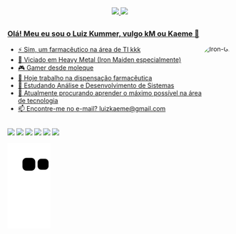 ##

<div align="center">
  <a href="https://github.com/LuizKM">
  <img height="42%" src="https://github-readme-stats.vercel.app/api?username=LuizKM&show_icons=true&theme=dark&include_all_commits=true&count_private=true"/>
  <img height="50%" src="https://github-readme-stats.vercel.app/api/top-langs/?username=LuizKM&layout=compact&langs_count=7&theme=dark"/>
</div>
  
##
  
### Olá! Meu eu sou o Luiz Kummer, vulgo kM ou Kaeme 🤘
  <img align="right" alt="Iron-Gif" height="150" style="border-radius:50px;" src="http://1.bp.blogspot.com/-0UkFPYRnh-E/U1-ljpNoxvI/AAAAAAAAC3c/rYXkJTweYfE/s1600/ir+7.gif?width=676&height=676">

- ⚡ Sim, um farmacêutico na área de TI kkk
- 🎼 Viciado em Heavy Metal (Iron Maiden especialmente)
- 🎮 Gamer desde moleque
- 🔭 Hoje trabalho na dispensação farmacêutica
- 🌱 Estudando Análise e Desenvolvimento de Sistemas
- 🤔 Atualmente procurando aprender o máximo possível na área de tecnologia
- 📫 Encontre-me no e-mail? luizkaeme@gmail.com

##

 <div> 
  <a href="https://www.facebook.com/LuizKummer/" target="_blank"><img src="https://img.shields.io/badge/Facebook-1877F2?style=for-the-badge&logo=facebook&logoColor=white" target="_blank"></a>
  <a href="https://www.instagram.com/luizkummer" target="_blank"><img src="https://img.shields.io/badge/-Instagram-%23E4405F?style=for-the-badge&logo=instagram&logoColor=white" target="_blank"></a>
 	<a href="https://www.twitch.tv/kmmrzera" target="_blank"><img src="https://img.shields.io/badge/Twitch-9146FF?style=for-the-badge&logo=twitch&logoColor=white" target="_blank"></a>
  <a href="https://discord.gg/CgZus2Dy" target="_blank"><img src="https://img.shields.io/badge/Discord-7289DA?style=for-the-badge&logo=discord&logoColor=white" target="_blank"></a> 
  <a href = "mailto:luizkaeme@gmail.com"><img src="https://img.shields.io/badge/-Gmail-%23333?style=for-the-badge&logo=gmail&logoColor=white" target="_blank"></a>
  <a href="https://www.linkedin.com/in/luiz-kummer-45b1076a/" target="_blank"><img src="https://img.shields.io/badge/-LinkedIn-%230077B5?style=for-the-badge&logo=linkedin&logoColor=white" target="_blank"></a>
   
     
  ![Snake animation](https://github.com/LuizKM/LuizKM/blob/output/github-contribution-grid-snake.svg)

##
  
</div>
  
  
  


